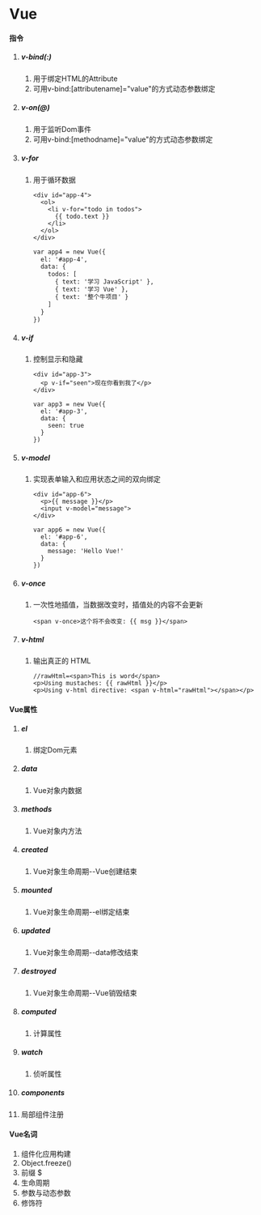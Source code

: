 # Vue

#### 指令

1. ##### v-bind(:)

   1. 用于绑定HTML的Attribute
   2. 可用v-bind:[attributename]="value"的方式动态参数绑定

2. ##### v-on(@)

   1. 用于监听Dom事件
   2. 可用v-bind:[methodname]="value"的方式动态参数绑定

3. ##### v-for

   1. 用于循环数据

      ```
      <div id="app-4">
        <ol>
          <li v-for="todo in todos">
            {{ todo.text }}
          </li>
        </ol>
      </div>
      ```

      ```Html
      var app4 = new Vue({
        el: '#app-4',
        data: {
          todos: [
            { text: '学习 JavaScript' },
            { text: '学习 Vue' },
            { text: '整个牛项目' }
          ]
        }
      })
      ```

4. ##### v-if

   1. 控制显示和隐藏

      ```
      <div id="app-3">
        <p v-if="seen">现在你看到我了</p>
      </div>
      ```

      ```
      var app3 = new Vue({
        el: '#app-3',
        data: {
          seen: true
        }
      })
      ```

5. ##### v-model

   1. 实现表单输入和应用状态之间的双向绑定

      ```
      <div id="app-6">
        <p>{{ message }}</p>
        <input v-model="message">
      </div>
      ```

      ```
      var app6 = new Vue({
        el: '#app-6',
        data: {
          message: 'Hello Vue!'
        }
      })
      ```

6. ##### v-once

   1. 一次性地插值，当数据改变时，插值处的内容不会更新

      ```
      <span v-once>这个将不会改变: {{ msg }}</span>
      ```

7. ##### v-html

   1. 输出真正的 HTML

      ```
      //rawHtml=<span>This is word</span>
      <p>Using mustaches: {{ rawHtml }}</p>
      <p>Using v-html directive: <span v-html="rawHtml"></span></p>
      ```

#### Vue属性

1. ##### el

   1. 绑定Dom元素

2. ##### data

   1. Vue对象内数据

3. ##### methods

   1. Vue对象内方法

4. ##### created

   1. Vue对象生命周期--Vue创建结束

5. ##### mounted

   1. Vue对象生命周期--el绑定结束

6. ##### updated

   1. Vue对象生命周期--data修改结束

7. ##### destroyed

   1. Vue对象生命周期--Vue销毁结束

8. ##### computed

   1. 计算属性

9. ##### watch

   1. 侦听属性
   
10. ##### components

   1. 局部组件注册

#### Vue名词

1. 组件化应用构建
2. Object.freeze()
3. 前缀 $
4. 生命周期
5. 参数与动态参数
6. 修饰符

